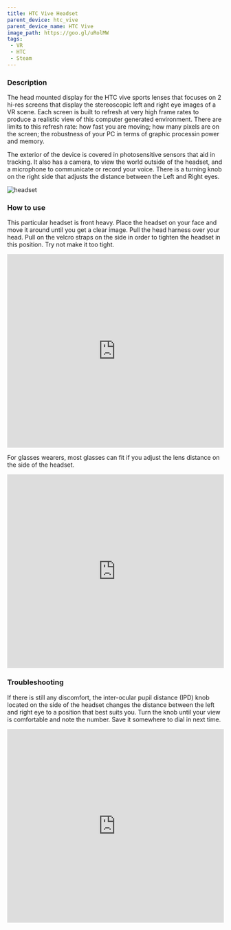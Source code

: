 ```yaml
---
title: HTC Vive Headset	
parent_device: htc_vive
parent_device_name: HTC Vive
image_path: https://goo.gl/uRolMW
tags: 
 - VR
 - HTC
 - Steam
---
```


### Description

The head mounted display for the HTC vive sports lenses that focuses on 2 hi-res screens that display the stereoscopic left and right eye images of a VR scene. Each screen is built to refresh at very high frame rates to produce a realistic view of this computer generated environment. There are limits to this refresh rate: how fast you are moving; how many pixels are on the screen; the robustness of your PC in terms of graphic processin power and memory. 

The exterior of the device is covered in photosensitive sensors that aid in tracking. It also has a camera, to view the world outside of the headset, and a microphone to communicate or record your voice. There is a turning knob on the right side that adjusts the distance between the Left and Right eyes.

![headset](https://goo.gl/PQfDa8)

### How to use

This particular headset is front heavy. Place the headset on your face and move it around until you get a clear image. Pull the head harness over your head. Pull on the velcro straps on the side in order to tighten the headset in this position. Try not make it too tight.
<iframe style="max-width:100%" src="https://www.youtube.com/embed/wnjRogcSPhc" width="600px" height="450px" frameborder="0" allowfullscreen="true"> </iframe>

For glasses wearers, most glasses can fit if you adjust the lens distance on the side of the headset.
<iframe style="max-width:100%" src="https://www.youtube.com/embed/P2-F8-82J1A" width="600px" height="450px" frameborder="0" allowfullscreen="true"> </iframe>


### Troubleshooting

If there is still any discomfort, the inter-ocular pupil distance (IPD) knob located on the side of the headset changes the distance between the left and right eye to a position that best suits you. Turn the knob until your view is comfortable and note the number. Save it somewhere to dial in next time. 
<iframe style="max-width:100%" src="https://www.youtube.com/embed/0gzDwKd1JDQ" width="600px" height="450px" frameborder="0" allowfullscreen="true"> </iframe>




